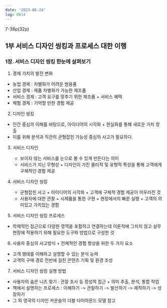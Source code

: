 ```yaml
---
date: '2023-06-24'
log: 0014
---
```


7-38p(32p)

## 1부 서비스 디자인 씽킹과 프로세스 대한 이행

### 1장. 서비스 디자인 씽킹 한눈에 살펴보기

1. 경제 가치의  발전 변화
- 농업 경제 : 차별화가 어려운 범용품 
- 산업 경제 : 제품 차별화가 가능한 제조품
- 서비스  경제 : 고객 요구를 맞추기 위한 제조품 + 서비스 혜택
- 체험 경제 : 기억할 만한 경험 제공

2. 디자인 씽킹
  - 인간 중심의 이해를 바탕으로, 아이디어의 시각화 + 현실화를 통해 새로운 가치 창출
  - 이를 위해 분석과 직관의 균형잡힌 가능성  중심의 사고가 필요하다.

3. 서비스 디자인
   - 보이지 않는 서비스를 눈으로 볼 수 있게 만든다는 의미
   - 서비스가 지닌 무형성 + 디자인이 가진 물리적 및 유형적 특성을 통해 고객에게 구체적인 경험 제공

4. 서비스 디자인 씽킹
    - 균형잡힌 사고 + 아이디어의 시각화 + 고객에 구체적 경험 제공이 어우러진 것
    - 사용자에 대한 관찰 + 시제품을 통한 구현 + 현장에서의 빠른 실행 + 고객의 의미있고 가치있는 경험

5. 서비스 디자인 씽킹 프로세스
- 학제적인 접근으로 다양한 영역을 포함하고 연결하는데 이론적에 그치지 않고 실무현장에 적용하기 위해 필요한 도구와 방법으로 구성한 것

6. 사용자 중심의 사고방식 + 전체적인 경험 향상을 위한 두 가지 요소
- 고객 행태를 이해하고 설명할 수 있는 분석 능력
- 고객의 구매 경로 전반에 걸친 콘텐츠 기획 및 환경 조성

7. 서비스 디자인 씽킹 실행 방법
- 사용자의 숨은 니즈 찾기 : 관찰 조사 등 정성적 접근 + 의미 추출, 분석, 통합 작업 
- 책에서 설명하는 프로세스 : 이해하기 -> 관찰하기 -> 발산하기 -> 제작하기 -> 성장하기
- 그 외 영국의 디자인 카운슬의 더블 다이아몬드 모델 참고